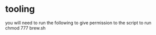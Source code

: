 # tooling
you will need to run the following to give permission to the script to run
chmod 777 brew.sh 